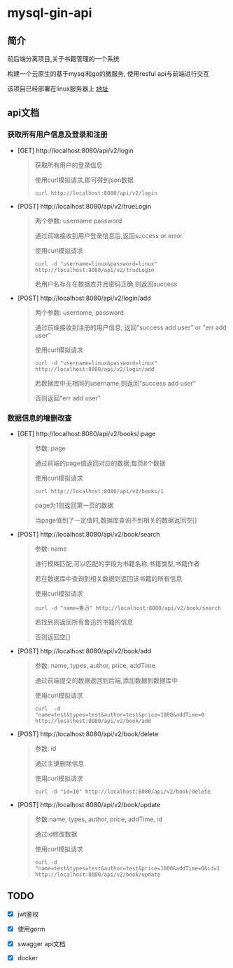 # mysql-gin-api

## 简介

前后端分离项目,关于书籍管理的一个系统

构建一个云原生的基于mysql和go的微服务, 使用resful api与前端进行交互

该项目已经部署在linux服务器上 [地址](http://localhost/test)

## api文档

### 获取所有用户信息及登录和注册

* [GET]  http://localhost:8080/api/v2/login

  > 获取所有用户的登录信息
  >
  > 使用curl模拟请求,即可得到json数据
  >
  > `curl http://localhost:8080/api/v2/login`

* [POST] http://localhost:8080/api/v2/trueLogin

  > 两个参数: username password
  >
  > 通过前端接收到用户登录信息后,返回success or error
  >
  > 使用curl模拟请求
  >
  > `curl -d "username=linux&password=linux" http://localhost:8080/api/v2/trueLogin`
  >
  > 若用户名存在在数据库并且密码正确,则返回success

* [POST] http://localhost:8080/api/v2/login/add

  > 两个参数: username, password
  >
  > 通过前端接收到注册的用户信息, 返回"success add user" or "err add user"
  >
  > 使用curl模拟请求
  >
  > `curl -d "username=linux&password=linux" http://localhost:8080/api/v2/login/add`
  >
  > 若数据库中无相同的username,则返回"success add user"
  >
  > 否则返回"err add user"

### 数据信息的增删改查

* [GET] http://localhost:8080/api/v2/books/:page

  > 参数: page
  >
  > 通过前端的page值返回对应的数据,每页8个数据
  >
  > 使用curl模拟请求
  >
  > `curl http://localhost:8080/api/v2/books/1`
  >
  > page为1则返回第一页的数据
  >
  > 当page值到了一定值时,数据库查询不到相关的数据返回空[]

* [POST] http://localhost:8080/api/v2/book/search

  > 参数: name
  >
  > 进行模糊匹配,可以匹配的字段为书籍名称,书籍类型,书籍作者
  >
  > 若在数据库中查询到相关数据则返回该书籍的所有信息
  >
  > 使用curl模拟请求
  >
  > `curl -d "name=鲁迅" http://localhost:8080/api/v2/book/search`
  >
  > 若找到则返回所有鲁迅的书籍的信息
  >
  > 否则返回空[]

* [POST] http://localhost:8080/api/v2/book/add

  > 参数: name, types, author, price, addTime
  >
  > 通过前端提交的数据返回到后端,添加数据到数据库中
  >
  > 使用curl模拟请求
  >
  > `curl  -d "name=test&types=test&author=test&price=1000&addTime=0 http://localhost:8080/api/v2/book/add`

* [POST] http://localhost:8080/api/v2/book/delete

  > 参数: id
  >
  > 通过主键删除信息
  >
  > 使用curl模拟请求
  >
  > `curl -d "id=10" http://localhost:8080/api/v2/book/delete`

* [POST] http://localhost:8080/api/v2/book/update

  > 参数:name, types, author, price, addTime, id
  >
  > 通过id修改数据
  >
  > 使用curl模拟请求
  >
  > `curl -d "name=test&types=test&author=test&price=1000&addTime=0&id=1 http://localhost:8080/api/v2/book/update  ` 

## TODO

- [x] jwt鉴权

- [x] 使用gorm

- [x]  swagger api文档

- [x] docker
